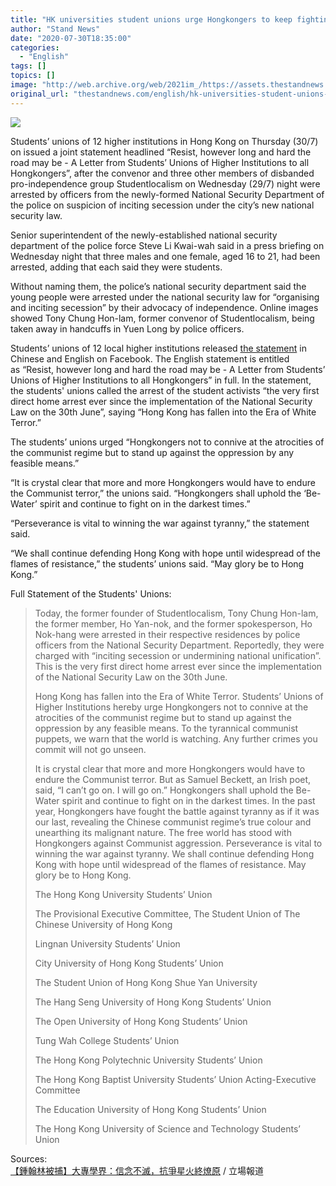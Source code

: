 ```yaml
---
title: "HK universities student unions urge Hongkongers to keep fighting on, after arrest of student activists"
author: "Stand News"
date: "2020-07-30T18:35:00"
categories:
  - "English"
tags: []
topics: []
image: "http://web.archive.org/web/2021im_/https://assets.thestandnews.com/media/photos/Untitled-18-31_rKPsw_NI8oHJA.png"
original_url: "thestandnews.com/english/hk-universities-student-unions-urge-hongkongers-to-keep-fighting-on-after-arrest-of-student-activists"
---
```

![](http://web.archive.org/web/2021im_/https://assets.thestandnews.com/media/photos/Untitled-18-31_rKPsw_NI8oHJA.png)

Students’ unions of 12 higher institutions in Hong Kong on Thursday (30/7) on issued a joint statement headlined “Resist, however long and hard the road may be - A Letter from Students’ Unions of Higher Institutions to all Hongkongers”, after the convenor and three other members of disbanded pro-independence group Studentlocalism on Wednesday (29/7) night were arrested by officers from the newly-formed National Security Department of the police on suspicion of inciting secession under the city’s new national security law.

Senior superintendent of the newly-established national security department of the police force Steve Li Kwai-wah said in a press briefing on Wednesday night that three males and one female, aged 16 to 21, had been arrested, adding that each said they were students.

Without naming them, the police’s national security department said the young people were arrested under the national security law for “organising and inciting secession” by their advocacy of independence. Online images showed Tony Chung Hon-lam, former convenor of Studentlocalism, being taken away in handcuffs in Yuen Long by police officers.

Students’ unions of 12 local higher institutions released [the statement](http://web.archive.org/web/20210929045850/http://www.facebook.com/416069858455429/posts/3375310792531306/?d=n) in Chinese and English on Facebook. The English statement is entitled as “Resist, however long and hard the road may be - A Letter from Students’ Unions of Higher Institutions to all Hongkongers” in full. In the statement, the students' unions called the arrest of the student activists “the very first direct home arrest ever since the implementation of the National Security Law on the 30th June”, saying “Hong Kong has fallen into the Era of White Terror.”

The students’ unions urged “Hongkongers not to connive at the atrocities of the communist regime but to stand up against the oppression by any feasible means.”

“It is crystal clear that more and more Hongkongers would have to endure the Communist terror,” the unions said. “Hongkongers shall uphold the ‘Be-Water’ spirit and continue to fight on in the darkest times.”

“Perseverance is vital to winning the war against tyranny,” the statement said.

“We shall continue defending Hong Kong with hope until widespread of the flames of resistance,” the students’ unions said. “May glory be to Hong Kong.”

Full Statement of the Students' Unions: 

> Today, the former founder of Studentlocalism, Tony Chung Hon-lam, the former member, Ho Yan-nok, and the former spokesperson, Ho Nok-hang were arrested in their respective residences by police officers from the National Security Department. Reportedly, they were charged with “inciting secession or undermining national unification”. This is the very first direct home arrest ever since the implementation of the National Security Law on the 30th June.
> 
> Hong Kong has fallen into the Era of White Terror. Students’ Unions of Higher Institutions hereby urge Hongkongers not to connive at the atrocities of the communist regime but to stand up against the oppression by any feasible means. To the tyrannical communist puppets, we warn that the world is watching. Any further crimes you commit will not go unseen.
> 
> It is crystal clear that more and more Hongkongers would have to endure the Communist terror. But as Samuel Beckett, an Irish poet, said, “I can’t go on. I will go on.” Hongkongers shall uphold the Be-Water spirit and continue to fight on in the darkest times. In the past year, Hongkongers have fought the battle against tyranny as if it was our last, revealing the Chinese communist regime’s true colour and unearthing its malignant nature. The free world has stood with Hongkongers against Communist aggression. Perseverance is vital to winning the war against tyranny. We shall continue defending Hong Kong with hope until widespread of the flames of resistance. May glory be to Hong Kong.
> 
> The Hong Kong University Students’ Union
> 
> The Provisional Executive Committee, The Student Union of The Chinese University of Hong Kong
> 
> Lingnan University Students’ Union
> 
> City University of Hong Kong Students’ Union
> 
> The Student Union of Hong Kong Shue Yan University
> 
> The Hang Seng University of Hong Kong Students’ Union
> 
> The Open University of Hong Kong Students’ Union
> 
> Tung Wah College Students’ Union
> 
> The Hong Kong Polytechnic University Students’ Union
> 
> The Hong Kong Baptist University Students’ Union Acting-Executive Committee
> 
> The Education University of Hong Kong Students’ Union
> 
> The Hong Kong University of Science and Technology Students’ Union

Sources:  
[【鍾翰林被捕】大專學界：信念不滅，抗爭星火終燎原](http://web.archive.org/web/20210929045850/http://www.thestandnews.com/politics/%E9%8D%BE%E7%BF%B0%E6%9E%97%E7%AD%89%E5%AD%B8%E7%94%9F%E5%8B%95%E6%BA%90%E5%89%8D%E6%88%90%E5%93%A1%E6%B6%89%E9%81%95%E5%9C%8B%E5%AE%89%E6%B3%95%E8%A2%AB%E6%8D%95-%E5%A4%A7%E5%B0%88%E5%AD%B8%E7%95%8C-%E4%BF%A1%E5%BF%B5%E4%B8%8D%E6%BB%85-%E6%8A%97%E7%88%AD%E6%98%9F%E7%81%AB%E7%B5%82%E7%87%8E%E5%8E%9F/?fbclid=IwAR1Gk7TRBPDNeMIGlP9EWXPZsX1Xjm41jfIGDyfxGc2wfQtNtp3CVh1ZEnQ) / 立場報道